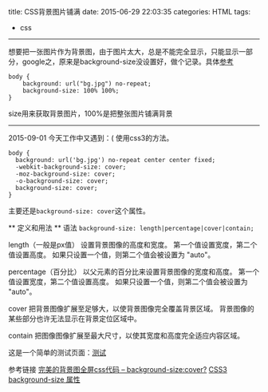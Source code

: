 title: CSS背景图片铺满
date: 2015-06-29 22:03:35
categories: HTML
tags:
- css
---

想要把一张图片作为背景图，由于图片太大，总是不能完全显示，只能显示一部分，google之，原来是background-size没设置好，做个记录。具体[参考](http://stackoverflow.com/questions/22887548/css-stretching-background-image-to-100-width-and-height-of-screen)
```
body {
    background: url("bg.jpg") no-repeat;
    background-size: 100% 100%;
}
```
size用来获取背景图片，100%是把整张图片铺满背景

---

2015-09-01
今天工作中又遇到：(
使用css3的方法。
```
body {
  background: url('bg.jpg') no-repeat center center fixed;
  -webkit-background-size: cover;
  -moz-background-size: cover;
  -o-background-size: cover;
  background-size: cover;
}
```
主要还是`background-size: cover`这个属性。

** 定义和用法 **
语法
`background-size: length|percentage|cover|contain;`

length（一般是px值）
设置背景图像的高度和宽度。
第一个值设置宽度，第二个值设置高度。
如果只设置一个值，则第二个值会被设置为 "auto"。

percentage（百分比）
以父元素的百分比来设置背景图像的宽度和高度。
第一个值设置宽度，第二个值设置高度。
如果只设置一个值，则第二个值会被设置为 "auto"。

cover
把背景图像扩展至足够大，以使背景图像完全覆盖背景区域。
背景图像的某些部分也许无法显示在背景定位区域中。

contain
把图像图像扩展至最大尺寸，以使其宽度和高度完全适应内容区域。

这是一个简单的测试页面：[测试](http://www.w3school.com.cn/tiy/c.asp?f=css_background-size)

参考链接
[完美的背景图全屏css代码 – background-size:cover?](http://huilang.me/perfect-full-page-background-image/)
[CSS3 background-size 属性](http://www.w3school.com.cn/cssref/pr_background-size.asp)